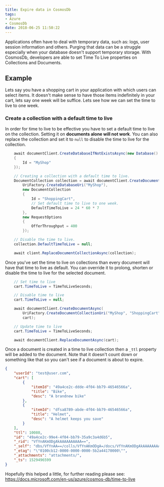 ```yaml
---
title: Expire data in CosmosDb
tags: 
- Azure
- CosmosDb
date: 2018-06-25 11:50:22
---
```


Applications often have to deal with temporary data, such as: logs, user session information and others.
Purging that data can be a struggle especially when your database doesn't support temporary storage.
With CosmosDb, developers are able to set Time To Live properties on Collections and Documents.

## Example
Lets say you have a shopping cart in your application with which users can select items.
It doesn't make sense to have those items indefinitely in your cart, lets say one week will be suffice.
Lets see how we can set the time to live to one week.

### Create a collection with a default time to live
In order for time to live to be effective you have to set a default time to live on the collection. Setting it on __documents alone will not work__. You can also replace the collection and set it to `null` to disable the time to live for the collection.

```csharp
    await documentClient.CreateDatabaseIfNotExistsAsync(new Database()
    {
        Id = "MyShop"
    });

    // Creating a collection with a default time to live.
    DocumentCollection collection = await documentClient.CreateDocumentCollectionIfNotExistsAsync(
        UriFactory.CreateDatabaseUri("MyShop"),
        new DocumentCollection
        {
            Id = "ShoppingCart",
            // Set default time to live to one week. 
            DefaultTimeToLive = 24 * 60 * 7
        },
        new RequestOptions
        {
            OfferThroughput = 400
        });

    // Disable the time to live.
    collection.DefaultTimeToLive = null;

    await client.ReplaceDocumentCollectionAsync(collection);
```

Once you've set the time to live on collections than every document will have that time to live as default. You can override it to prolong, shorten or disable the time to live for the selected document.

```csharp
    // Set time to live
    cart.TimeToLive = TimeToLiveSeconds;

    // Disable time to live
    cart.TimeToLive = null;

    await documentClient.CreateDocumentAsync(
        UriFactory.CreateDocumentCollectionUri("MyShop", "ShoppingCart"),
        cart);

    // Update time to live
    cart.TimeToLive = TimeToLiveSeconds;

    await documentClient.ReplaceDocumentAsync(cart);
```

Once a document is created in a time to live collection then a `_ttl` property will be added to the document. Note that it doesn't count down or something like that so you can't see if a document is about to expire.

```json
{
    "userId": "test@user.com",
    "cart": [
        {
            "itemId": "49a4ce2c-ddde-4f04-bb79-46546566a",
            "title": "Bike",
            "desc": "A brandnew bike"
        },
        {
            "itemId": "dfsa8789-abde-4f04-bb79-46546566a",
            "title": "Helmet",
            "desc": "A helmet keeps you save"
        }
    ],
    "ttl": 10080,
    "id": "49a4ce2c-99e4-4f04-bb79-35a9c3a4d6b5",
    "_rid": "VfYnAKmODgAkAAAAAAAAAA==",
    "_self": "dbs/VfYnAA==/colls/VfYnAKmODgA=/docs/VfYnAKmODgAkAAAAAAAAAA==/",
    "_etag": "\"0100cb12-0000-0000-0000-5b2a44170000\"",
    "_attachments": "attachments/",
    "_ts": 1529496599
}
```

Hopefully this helped a little, for further reading please see:
https://docs.microsoft.com/en-us/azure/cosmos-db/time-to-live
